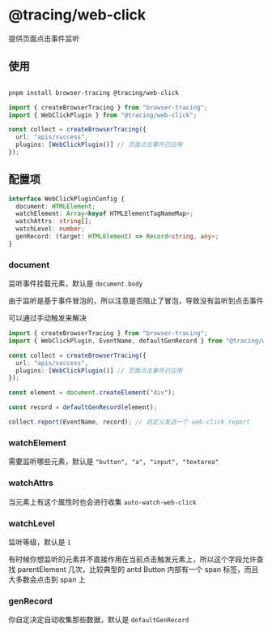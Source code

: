 # @tracing/web-click

提供页面点击事件监听

## 使用

```sh

pnpm install browser-tracing @tracing/web-click

```

```ts
import { createBrowserTracing } from "browser-tracing";
import { WebClickPlugin } from "@tracing/web-click";

const collect = createBrowserTracing({
  url: "apis/success",
  plugins: [WebClickPlugin()] // 页面点击事件已应用
});
```

## 配置项

```ts
interface WebClickPluginConfig {
  document: HTMLElement;
  watchElement: Array<keyof HTMLElementTagNameMap>;
  watchAttrs: string[];
  watchLevel: number;
  genRecord: (target: HTMLElement) => Record<string, any>;
}
```

### document

监听事件挂载元素，默认是 `document.body`

由于监听是基于事件冒泡的，所以注意是否阻止了冒泡，导致没有监听到点击事件

可以通过手动触发来解决

```ts
import { createBrowserTracing } from "browser-tracing";
import { WebClickPlugin, EventName, defaultGenRecord } from "@tracing/web-click";

const collect = createBrowserTracing({
  url: "apis/success",
  plugins: [WebClickPlugin()] // 页面点击事件已应用
});

const element = document.createElement("div");

const record = defaultGenRecord(element);

collect.report(EventName, record); // 自定义发送一个 web-click report
```

### watchElement

需要监听哪些元素，默认是 `"button", "a", "input", "textarea"`

### watchAttrs

当元素上有这个属性时也会进行收集 `auto-watch-web-click`

### watchLevel

监听等级，默认是 `1`

有时候你想监听的元素并不直接作用在当前点击触发元素上，所以这个字段允许查找 parentElement 几次，比较典型的 antd Button 内部有一个 span 标签，而且大多数会点击到 span 上

### genRecord

你自定决定自动收集那些数据，默认是 `defaultGenRecord`

